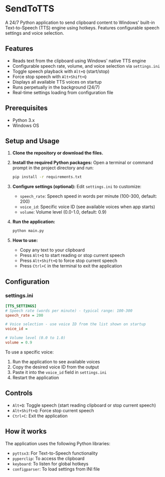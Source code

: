 # SendToTTS

A 24/7 Python application to send clipboard content to Windows' built-in Text-to-Speech (TTS) engine using hotkeys. Features configurable speech settings and voice selection.

## Features

- Reads text from the clipboard using Windows' native TTS engine
- Configurable speech rate, volume, and voice selection via `settings.ini`
- Toggle speech playback with `Alt+Q` (start/stop)
- Force stop speech with `Alt+Shift+Q`
- Displays all available TTS voices on startup
- Runs perpetually in the background (24/7)
- Real-time settings loading from configuration file

## Prerequisites

- Python 3.x
- Windows OS

## Setup and Usage

1.  **Clone the repository or download the files.**

2.  **Install the required Python packages:**
    Open a terminal or command prompt in the project directory and run:
    ```bash
    pip install -r requirements.txt
    ```

3.  **Configure settings (optional):**
    Edit `settings.ini` to customize:
    - `speech_rate`: Speech speed in words per minute (100-300, default: 200)
    - `voice_id`: Specific voice ID (see available voices when app starts)
    - `volume`: Volume level (0.0-1.0, default: 0.9)

4.  **Run the application:**
    ```bash
    python main.py
    ```

5.  **How to use:**
    - Copy any text to your clipboard
    - Press `Alt+Q` to start reading or stop current speech
    - Press `Alt+Shift+Q` to force stop current speech
    - Press `Ctrl+C` in the terminal to exit the application

## Configuration

### settings.ini

```ini
[TTS_SETTINGS]
# Speech rate (words per minute) - typical range: 100-300
speech_rate = 200

# Voice selection - use voice ID from the list shown on startup
voice_id = 

# Volume level (0.0 to 1.0)
volume = 0.9
```

To use a specific voice:
1. Run the application to see available voices
2. Copy the desired voice ID from the output
3. Paste it into the `voice_id` field in `settings.ini`
4. Restart the application

## Controls

- `Alt+Q`: Toggle speech (start reading clipboard or stop current speech)
- `Alt+Shift+Q`: Force stop current speech
- `Ctrl+C`: Exit the application

## How it works

The application uses the following Python libraries:
- `pyttsx3`: For Text-to-Speech functionality
- `pyperclip`: To access the clipboard
- `keyboard`: To listen for global hotkeys
- `configparser`: To load settings from INI file 
